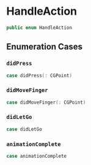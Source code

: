 # HandleAction

``` swift
public enum HandleAction
```

## Enumeration Cases

### `didPress`

``` swift
case didPress(:​ CGPoint)
```

### `didMoveFinger`

``` swift
case didMoveFinger(:​ CGPoint)
```

### `didLetGo`

``` swift
case didLetGo
```

### `animationComplete`

``` swift
case animationComplete
```
